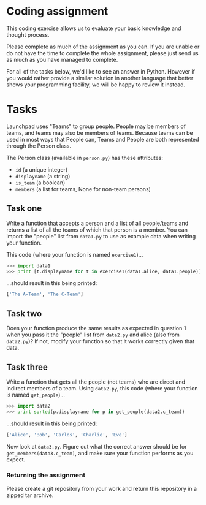 # Coding assignment

This coding exercise allows us to evaluate your basic knowledge and thought
process.

Please complete as much of the assignment as you can. If you are unable or do
not have the time to complete the whole assignment, please just send us as much
as you have managed to complete.

For all of the tasks below, we'd like to see an answer in Python. However if
you would rather provide a similar solution in another language that better
shows your programming facility, we will be happy to review it instead.

# Tasks

Launchpad uses "Teams" to group people.  People may be members of teams, and
teams may also be members of teams.  Because teams can be used in most ways
that People can, Teams and People are both represented through the Person
class.

The Person class (available in `person.py`) has these attributes:

- `id` (a unique integer)
- `displayname` (a string)
- `is_team` (a boolean)
- `members` (a list for teams, None for non-team persons)


## Task one

Write a function that accepts a person and a list of all
people/teams and returns a list of all the teams of which that
person is a member. You can import the "people" list from
`data1.py` to use as example data when writing your function.

This code (where your function is named `exercise1`)...

``` python
>>> import data1
>>> print [t.displayname for t in exercise1(data1.alice, data1.people)]
```

...should result in this being printed:

``` python
['The A-Team', 'The C-Team']
```

## Task two

Does your function produce the same results as expected in
question 1 when you pass it the "people" list from `data2.py`
and alice (also from `data2.py`)?  If not, modify your function
so that it works correctly given that data.

## Task three

Write a function that gets all the people (not teams) who are
direct and indirect members of a team.  Using `data2.py`, this code
(where your function is named `get_people`)...

``` python
>>> import data2
>>> print sorted(p.displayname for p in get_people(data2.c_team))
```

...should result in this being printed:

``` python
['Alice', 'Bob', 'Carlos', 'Charlie', 'Eve']
```

Now look at `data3.py`.  Figure out what the correct answer should be for
`get_members(data3.c_team)`, and make sure your function performs as you
expect.

### Returning the assignment

Please create a git repository from your work and return this repository in a
zipped tar archive.
